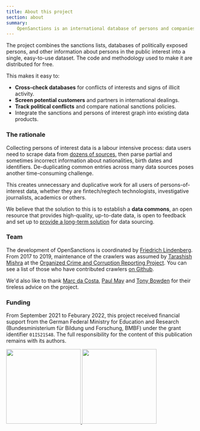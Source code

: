 ```yaml
---
title: About this project
section: about
summary:
    OpenSanctions is an international database of persons and companies of political, criminal, or economic interest. 
---
```


The project combines the sanctions lists, databases of politically exposed persons, and other information about persons in the public interest into a single, easy-to-use dataset. The code and methodology used to make it are distributed for free.

This makes it easy to:

* **Cross-check databases** for conflicts of interests and signs of illicit activity.
* **Screen potential customers** and partners in international dealings.
* **Track political conflicts** and compare national sanctions policies.
* Integrate the sanctions and persons of interest graph into existing data products.

### The rationale

Collecting persons of interest data is a labour intensive process: data users need to scrape data from [dozens of sources](/datasets/), then parse partial and sometimes incorrect information about nationalities, birth dates and identifiers. De-duplicating common entries across many data sources poses another time-consuming challenge.

This creates unnecessary and duplicative work for all users of persons-of-interest data, whether they are fintech/regtech technologists, investigative journalists, academics or others.

We believe that the solution to this is to establish a **data commons**, an open resource  that provides high-quality, up-to-date data, is open to feedback and set up to [provide a long-term solution](/licensing/) for data sourcing.

### Team

The development of OpenSanctions is coordinated by [Friedrich Lindenberg](https://pudo.org).
From 2017 to 2019, maintenance of the crawlers was assumed by [Tarashish Mishra](https://sunu.in/) at the [Organized Crime and Corruption Reporting Project](https://occrp.org). You can
see a list of those who have contributed crawlers [on Github](https://github.com/opensanctions/opensanctions/graphs/contributors).

We'd also like to thank [Marc da Costa](https://marcdacosta.com/), [Paul May](https://twitter.com/mrpaulmay) and [Tony Bowden](https://twitter.com/tmtm) for their tireless advice on the
project.

### Funding 

From September 2021 to Feburary 2022, this project received financial support from the German Federal Ministry for Education and Research (Bundesministerium für Bildung und Forschung, BMBF) under the grant identifier ``01IS21S48``. The full responsibility for the content of this publication remains with its 
authors.

<a href="https://www.softwaresysteme.pt-dlr.de/de/software-sprint.php">
    <img src="/static/logo-bmbf.svg" width="200px" />
</a>
<a href="https://prototypefund.de/">
    <img src="/static/logo-ptf.svg" width="200px" />
</a>